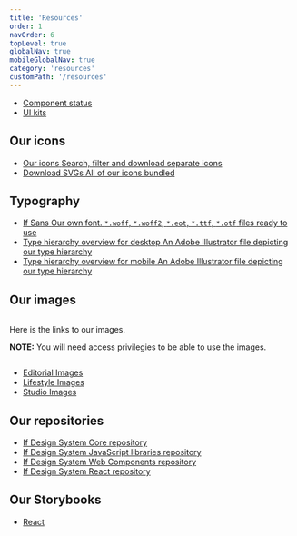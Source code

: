 ```yaml
---
title: 'Resources'
order: 1
navOrder: 6
topLevel: true
globalNav: true
mobileGlobalNav: true
category: 'resources'
customPath: '/resources'
---
```


<ul class="ids-doc if navigational cards three text">

  <li class="if">
    <a href="/resources/component-status"  class="ids-doc if navigational-card text box">
      <span class="if title">
        Component status
      </span>
    </a>
  </li>
  <li class="if">
    <a href="/design/getting-started/design-kits"
      class="ids-doc if navigational-card text box">
      <span class="if title">UI kits</span>
    </a>
  </li>
</ul>

## Our icons

<ul class="ids-doc if navigational cards three text">
<li class="if">
<a href="/resources/icons" class="ids-doc if navigational-card text box" >
<span class="if title">Our icons</span>
<span class="if text">Search, filter and download separate icons</span>
</a>
</li>
<li class="if">
  <a href="/If-Icons-SVG.zip" download="If-Icons-SVG.zip"
    class="ids-doc if navigational-card text box">
    <span class="if title">Download SVGs</span>
    <span class="if text">All of our icons bundled</span>
  </a>
</li>
</ul>

## Typography

<ul class="ids-doc if cards navigational text three">
  <li class="if">
    <a href="/If-Fonts.zip" download="If-Fonts.zip" class="ids-doc if navigational-card text box">
      <span class="if title">If Sans</span>
      <span class="if text">Our own font. <code>*.woff</code>, <code>*.woff2</code>, <code>*.eot</code>, <code>*.ttf</code>, <code>*.otf</code> files ready to use </span>
    </a>
  </li>
  <li class="if">
    <a href="/assets/type-hierarchy-desktop.ai" download="type-hierarchy-desktop.ai" class="ids-doc if navigational-card text box">
      <span class="if title">Type hierarchy overview for desktop</span>
      <span class="if text">An Adobe Illustrator file depicting our type hierarchy</span>
    </a>
  </li>
  <li class="if">
    <a href="/assets/type-hierarchy-mobile.ai" download="type-hierarchy-mobile.ai" class="ids-doc if navigational-card text box">
      <span class="if title">Type hierarchy overview for mobile</span>
      <span class="if text">An Adobe Illustrator file depicting our type hierarchy</span>
    </a>
  </li>
</ul>

## Our images

<div class="if text layout column left">

Here is the links to our images.

<div class="if alert-banner">

**NOTE:** You will need access privilegies to be able to use the images.

</div>

</div>

<ul class="ids-doc if navigational cards three text">
  <li class="if">
    <a target="_blank" rel="noopener noreferer" href="https://ifeditorial.imageshop.no/571517/Search" class="ids-doc if navigational-card text box" >
      <span class="if title">Editorial Images</span>
    </a>
  </li>
  <li class="if">
    <a target="_blank" rel="noopener noreferer" href="https://iflifestyle.imageshop.no/571518/Search" class="ids-doc if navigational-card text box" >
      <span class="if title">Lifestyle Images</span>
    </a>
  </li>
  <li class="if">
    <a target="_blank" rel="noopener noreferer" href="https://ifstudio.imageshop.no/918466/Search" class="ids-doc if navigational-card text box" >
      <span class="if title">Studio Images</span>
    </a>
  </li>
</ul>

## Our repositories

<ul class="ids-doc if navigational cards three text">
  <li class="if">
    <a target="_blank" href="https://dev.azure.com/if-it/If%20Design%20Hub/_git/ids-core" rel="noreferrer noopener" class="ids-doc if navigational-card text box" >
      <span class="if title">If Design System Core repository</span>
    </a>
  </li>
  <li class="if">
    <a target="_blank" href="https://dev.azure.com/if-it/If%20Design%20Hub/_git/ids-js" rel="noreferrer noopener" class="ids-doc if navigational-card text box" >
      <span class="if title">If Design System JavaScript libraries repository</span>
    </a>
  </li>
  <li class="if">
    <a target="_blank" href="https://dev.azure.com/if-it/If%20Design%20Hub/_git/ids-wc" rel="noreferrer noopener" class="ids-doc if navigational-card text box" >
      <span class="if title">If Design System Web Components repository</span>
    </a>
  </li>
  <li class="if">
    <a target="_blank" href="https://dev.azure.com/if-it/If%20Design%20Hub/_git/if-design-components-react" rel="noreferrer noopener" class="ids-doc if navigational-card text box" >
      <span class="if title">If Design System React repository</span>
    </a>
  </li>
</ul>

## Our Storybooks

<ul class="ids-doc if navigational cards three text">
  <li class="if">
    <a target="_blank" href="https://storybook.design.if.eu/" rel="noreferrer noopener" class="ids-doc if navigational-card text box" >
      <span class="if title">React</span>
    </a>
  </li>
</ul>
